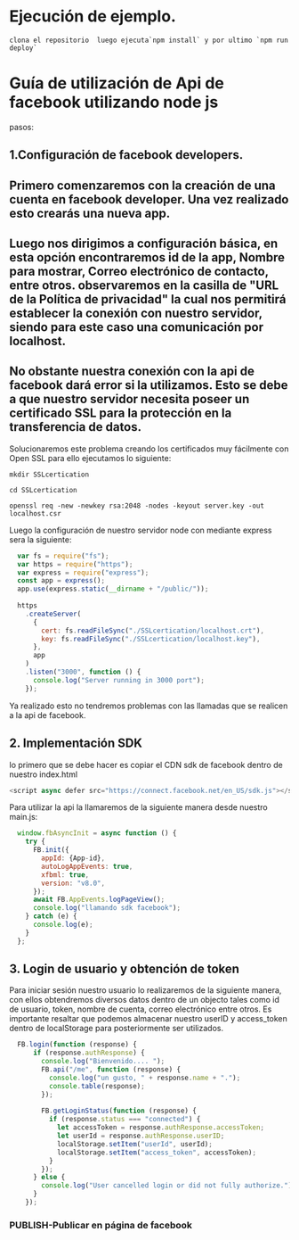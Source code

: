 # Ejecución de ejemplo.

    clona el repositorio  luego ejecuta`npm install` y por ultimo `npm run deploy`

# Guía de utilización de Api de facebook utilizando node js

pasos:

## 1.Configuración de facebook developers.

Primero comenzaremos con la creación de una cuenta en facebook developer. Una vez realizado esto crearás una nueva app.
---
Luego nos dirigimos a configuración básica, en esta opción encontraremos id de la app, Nombre para mostrar, Correo electrónico de contacto, entre otros.
observaremos en la casilla de "URL de la Política de privacidad" la cual nos permitirá establecer la conexión con nuestro servidor, siendo para este caso una comunicación por localhost.
----
No obstante nuestra conexión con la api de facebook dará error si la utilizamos. Esto se debe a que nuestro servidor necesita poseer un certificado SSL para la protección en la transferencia de datos.
----
Solucionaremos este problema creando los certificados muy fácilmente con Open SSL para ello ejecutamos lo siguiente:

`mkdir SSLcertication`

`cd SSLcertication`

`openssl req -new -newkey rsa:2048 -nodes -keyout server.key -out localhost.csr`

Luego la configuración de nuestro servidor node con mediante express sera la siguiente:
```js
  var fs = require("fs");
  var https = require("https");                                  
  var express = require("express");
  const app = express();  
  app.use(express.static(__dirname + "/public/"));
                                    
  https                                                  
    .createServer(
      {
        cert: fs.readFileSync("./SSLcertication/localhost.crt"),
        key: fs.readFileSync("./SSLcertication/localhost.key"),
      },                                                     
      app
    )
    .listen("3000", function () {
      console.log("Server running in 3000 port");
    });
```

Ya realizado esto no tendremos problemas con las llamadas que se realicen a la api de facebook.

## 2. Implementación SDK  

lo primero que se debe hacer es copiar el CDN sdk de facebook dentro de nuestro index.html

```js
<script async defer src="https://connect.facebook.net/en_US/sdk.js"></script>
```

Para utilizar la api la llamaremos de la siguiente manera desde nuestro main.js:
```js
  window.fbAsyncInit = async function () {
    try {
      FB.init({
        appId: {App-id},
        autoLogAppEvents: true,
        xfbml: true,
        version: "v8.0",
      });
      await FB.AppEvents.logPageView();
      console.log("llamando sdk facebook");
    } catch (e) {
      console.log(e);
    }
  };
```
## 3. Login de usuario y obtención de token
Para iniciar sesión nuestro usuario lo realizaremos de la siguiente manera, con ellos obtendremos diversos datos dentro de un objecto tales como id de usuario, token, nombre de cuenta, correo electrónico entre otros. Es importante resaltar que podemos almacenar nuestro userID y access_token dentro de localStorage para posteriormente ser utilizados.

```js
  FB.login(function (response) {
      if (response.authResponse) {
        console.log("Bienvenido.... ");
        FB.api("/me", function (response) {
          console.log("un gusto, " + response.name + ".");
          console.table(response);
        });
   
        FB.getLoginStatus(function (response) {
          if (response.status === "connected") {
            let accessToken = response.authResponse.accessToken;
            let userId = response.authResponse.userID;
            localStorage.setItem("userId", userId);
            localStorage.setItem("access_token", accessToken);
          }
        });
      } else {
        console.log("User cancelled login or did not fully authorize.");
      }
    });
```
### PUBLISH-Publicar en página de facebook












